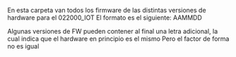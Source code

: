 En esta carpeta van todos los firmware de las distintas versiones de hardware para el 022000_IOT
El formato es el siguiente:
AAMMDD

Algunas versiones de FW pueden contener al final una letra adicional, la cual indica que el hardware en principio es el mismo
Pero el factor de forma no es igual
